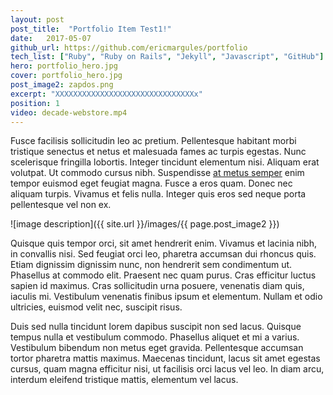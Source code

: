 ```yaml
---
layout: post
post_title:  "Portfolio Item Test1!"
date:   2017-05-07
github_url: https://github.com/ericmargules/portfolio
tech_list: ["Ruby", "Ruby on Rails", "Jekyll", "Javascript", "GitHub"]
hero: portfolio_hero.jpg
cover: portfolio_hero.jpg
post_image2: zapdos.png
excerpt: "XXXXXXXXXXXXXXXXXXXXXXXXXXXXXXXx"
position: 1
video: decade-webstore.mp4
---
```


Fusce facilisis sollicitudin leo ac pretium. Pellentesque habitant morbi tristique senectus et netus et malesuada fames ac turpis egestas. Nunc scelerisque fringilla lobortis. Integer tincidunt elementum nisi. Aliquam erat volutpat. Ut commodo cursus nibh. Suspendisse <a class="body_link" href="#">at metus semper</a> enim tempor euismod eget feugiat magna. Fusce a eros quam. Donec nec aliquam turpis. Vivamus et felis nulla. Integer quis eros sed neque porta pellentesque vel non ex.

![image description]({{ site.url }}/images/{{ page.post_image2 }})

Quisque quis tempor orci, sit amet hendrerit enim. Vivamus et lacinia nibh, in convallis nisi. Sed feugiat orci leo, pharetra accumsan dui rhoncus quis. Etiam dignissim dignissim nunc, non hendrerit sem condimentum ut. Phasellus at commodo elit. Praesent nec quam purus. Cras efficitur luctus sapien id maximus. Cras sollicitudin urna posuere, venenatis diam quis, iaculis mi. Vestibulum venenatis finibus ipsum et elementum. Nullam et odio ultricies, euismod velit nec, suscipit risus.

Duis sed nulla tincidunt lorem dapibus suscipit non sed lacus. Quisque tempus nulla et vestibulum commodo. Phasellus aliquet et mi a varius. Vestibulum bibendum non metus eget gravida. Pellentesque accumsan tortor pharetra mattis maximus. Maecenas tincidunt, lacus sit amet egestas cursus, quam magna efficitur nisi, ut facilisis orci lacus vel leo. In diam arcu, interdum eleifend tristique mattis, elementum vel lacus.